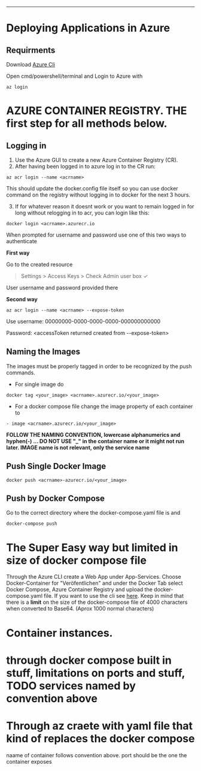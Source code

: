 ***
# Deploying Applications in Azure

## Requirments
Download [Azure Cli](https://learn.microsoft.com/en-us/cli/azure/install-azure-cli)

Open cmd/powershell/terminal and Login to Azure with
```
az login
```

# AZURE CONTAINER REGISTRY. THE first step for all methods below.
## Logging in
 1. Use the Azure GUI to create a new Azure Container Registry (CR).
 2. After having been logged in to azure log in to the CR run:
 ``` 
 az acr login --name <acrname>
 ```
 This should update the docker.config file itself so you can use docker command on the registry without logging in to docker for the next 3 hours.

 3. If for whatever reason it doesnt work or you want to remain logged in for long without relogging in to acr, you can login like this:

 ```
 docker login <acrname>.azurecr.io
 ```
 When prompted for username and password use one of this two ways to authenticate

**First way**

  Go to the created resource
  > Settings >
  > Access Keys >
  > Check Admin user box  ✓ 

  User username and password provided there
  
**Second way**
 ``` 
 az acr login --name <acrname> --expose-token
 ```
 Use username: 00000000-0000-0000-0000-000000000000
 
 Password: <accessToken returned created from --expose-token>

## Naming the Images
The images must be properly tagged in order to be recognized by the push commands. 
* For single image do
```
docker tag <your_image> <acrname>.azurecr.io/<your_image>
```
* For a docker compose file change the image property of each container to
```
- image <acrname>.azurecr.io/<your_image>
```
**__FOLLOW THE NAMING CONVENTION, lowercase alphanumerics and hyphen(-) ... DO NOT USE "_" in the container name or it might not run later. IMAGE name is not relevant, only the service name__**

## Push Single Docker Image
```
docker push <acrname>-azurecr.io/<your_image>
```
## Push by Docker Compose
Go to the correct directory where the docker-compose.yaml file is and
```
docker-compose push
```

# The Super Easy way but limited in size of docker compose file
Through the Azure CLI create a Web App under App-Services. Choose Docker-Container for "Veröfentlichen" and under the Docker Tab select Docker Compose, Azure Container Registry and upload the docker-compose.yaml file. If you want to use the cli see [here](https://learn.microsoft.com/en-us/azure/app-service/quickstart-multi-container). Keep in mind that there is a **limit** on the size of the docker-compose file of 4000 characters when converted to Base64. (Aprox 1000 normal characters)

# Container instances.
# through docker compose built in stuff, limitations on ports and stuff, TODO services named by convention above
# Through az craete with yaml file that kind of replaces the docker compose
naame of container follows convention above. port should be the one the container exposes
